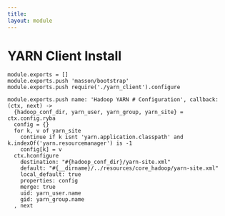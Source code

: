 ```yaml
---
title: 
layout: module
---
```


# YARN Client Install

    module.exports = []
    module.exports.push 'masson/bootstrap'
    module.exports.push require('./yarn_client').configure

    module.exports.push name: 'Hadoop YARN # Configuration', callback: (ctx, next) ->
      {hadoop_conf_dir, yarn_user, yarn_group, yarn_site} = ctx.config.ryba
      config = {}
      for k, v of yarn_site
        continue if k isnt 'yarn.application.classpath' and k.indexOf('yarn.resourcemanager') is -1
        config[k] = v
      ctx.hconfigure
        destination: "#{hadoop_conf_dir}/yarn-site.xml"
        default: "#{__dirname}/../resources/core_hadoop/yarn-site.xml"
        local_default: true
        properties: config
        merge: true
        uid: yarn_user.name
        gid: yarn_group.name
      , next

